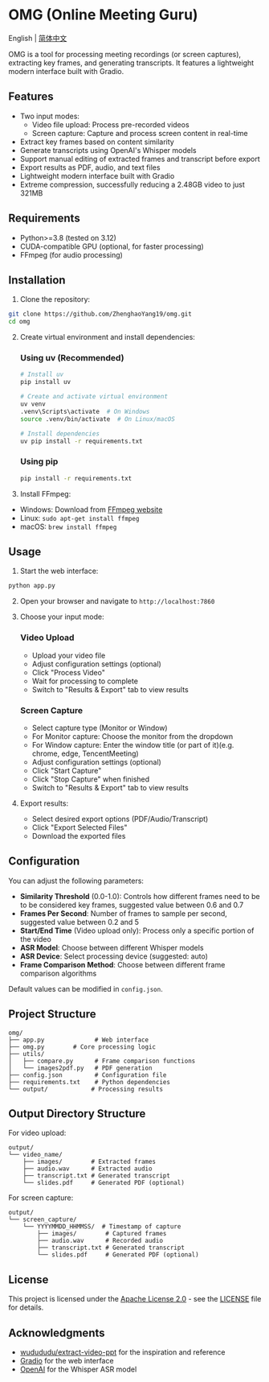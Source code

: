 # OMG (Online Meeting Guru)

English | [简体中文](README_zh.md)

OMG is a tool for processing meeting recordings (or screen captures), extracting key frames, and generating transcripts. It features a lightweight modern interface built with Gradio.

## Features

- Two input modes:
  - Video file upload: Process pre-recorded videos
  - Screen capture: Capture and process screen content in real-time
- Extract key frames based on content similarity
- Generate transcripts using OpenAI's Whisper models
- Support manual editing of extracted frames and transcript before export
- Export results as PDF, audio, and text files
- Lightweight modern interface built with Gradio
- Extreme compression, successfully reducing a 2.48GB video to just 321MB

## Requirements

- Python>=3.8 (tested on 3.12) 
- CUDA-compatible GPU (optional, for faster processing)
- FFmpeg (for audio processing)

## Installation

1. Clone the repository:
```bash
git clone https://github.com/ZhenghaoYang19/omg.git
cd omg
```

2. Create virtual environment and install dependencies:

   ### Using uv (Recommended)
   ```bash
   # Install uv
   pip install uv
   
   # Create and activate virtual environment
   uv venv
   .venv\Scripts\activate  # On Windows
   source .venv/bin/activate  # On Linux/macOS
   
   # Install dependencies
   uv pip install -r requirements.txt
   ```

   ### Using pip
   ```bash
   pip install -r requirements.txt
   ```

3. Install FFmpeg:
- Windows: Download from [FFmpeg website](https://ffmpeg.org/download.html)
- Linux: `sudo apt-get install ffmpeg`
- macOS: `brew install ffmpeg`

## Usage

1. Start the web interface:
```bash
python app.py
```

2. Open your browser and navigate to `http://localhost:7860`

3. Choose your input mode:

   ### Video Upload
   - Upload your video file
   - Adjust configuration settings (optional)
   - Click "Process Video"
   - Wait for processing to complete
   - Switch to "Results & Export" tab to view results

   ### Screen Capture
   - Select capture type (Monitor or Window)
   - For Monitor capture: Choose the monitor from the dropdown
   - For Window capture: Enter the window title (or part of it)(e.g. chrome, edge, TencentMeeting)
   - Adjust configuration settings (optional)
   - Click "Start Capture"
   - Click "Stop Capture" when finished
   - Switch to "Results & Export" tab to view results

4. Export results:
   - Select desired export options (PDF/Audio/Transcript)
   - Click "Export Selected Files"
   - Download the exported files

## Configuration

You can adjust the following parameters:

- **Similarity Threshold** (0.0-1.0): Controls how different frames need to be to be considered key frames, suggested value between 0.6 and 0.7
- **Frames Per Second**: Number of frames to sample per second, suggested value between 0.2 and 5
- **Start/End Time** (Video upload only): Process only a specific portion of the video
- **ASR Model**: Choose between different Whisper models
- **ASR Device**: Select processing device (suggested: auto)
- **Frame Comparison Method**: Choose between different frame comparison algorithms

Default values can be modified in `config.json`.

## Project Structure

```
omg/
├── app.py              # Web interface
├── omg.py        # Core processing logic
├── utils/
│   ├── compare.py      # Frame comparison functions
│   └── images2pdf.py   # PDF generation
├── config.json         # Configuration file
├── requirements.txt    # Python dependencies
└── output/            # Processing results
```

## Output Directory Structure

For video upload:
```
output/
└── video_name/
    ├── images/        # Extracted frames
    ├── audio.wav      # Extracted audio
    ├── transcript.txt # Generated transcript
    └── slides.pdf     # Generated PDF (optional)
```

For screen capture:
```
output/
└── screen_capture/
    └── YYYYMMDD_HHMMSS/  # Timestamp of capture
        ├── images/        # Captured frames
        ├── audio.wav      # Recorded audio
        ├── transcript.txt # Generated transcript
        └── slides.pdf     # Generated PDF (optional)
```

## License

This project is licensed under the [Apache License 2.0](LICENSE) - see the [LICENSE](LICENSE) file for details.

## Acknowledgments

- [wudududu/extract-video-ppt](https://github.com/wudududu/extract-video-ppt/tree/master) for the inspiration and reference
- [Gradio](https://www.gradio.app/) for the web interface
- [OpenAI](https://openai.com/) for the Whisper ASR model



